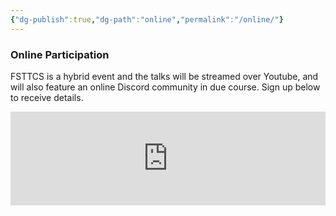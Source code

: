 ```yaml
---
{"dg-publish":true,"dg-path":"online","permalink":"/online/"}
---
```


### Online Participation

FSTTCS is a hybrid event and the talks will be streamed over Youtube, and will also feature an online Discord community in due course. Sign up below to receive details.

<iframe style="border:none;width:100%;" id="fsttcs-online-awwgrw" src="https://opnform.com/forms/fsttcs-online-awwgrw"></iframe><script type="text/javascript" onload="initEmbed('fsttcs-online-awwgrw')" src="https://opnform.com/widgets/iframe.min.js"></script>